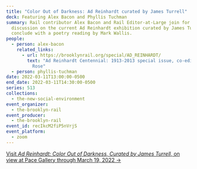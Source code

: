 ```yaml
---
title: "Color Out of Darkness: Ad Reinhardt curated by James Turrell"
deck: Featuring Alex Bacon and Phyllis Tuchman
summary: Rail contributor Alex Bacon and Rail Editor-at-Large join for a
  discussion on the current Ad Reinhardt exhibition curated by James Turrell. We
  conclude with a poetry reading by Mark Wallis.
people:
  - person: alex-bacon
    related_links:
      - url: https://brooklynrail.org/special/AD_REINHARDT/
        text: "Ad Reinhardt Centennial: 1913-2013 special issue, co-edited with Barbara
          Rose"
  - person: phyllis-tuchman
date: 2022-03-11T13:00:00-0500
end_date: 2022-03-11T14:30:00-0500
series: 513
collections:
  - the-new-social-environment
event_organizer:
  - the-brooklyn-rail
event_producer:
  - the-brooklyn-rail
event_id: recIkcM2fiP5nVrjS
event_platform:
  - zoom
---
```

[Visit *Ad Reinhardt: Color Out of Darkness, Curated by James Turrell*, on view at Pace Gallery through March 19, 2022 →](https://www.pacegallery.com/exhibitions/ad-reinhardt-color-out-of-darkness/)
